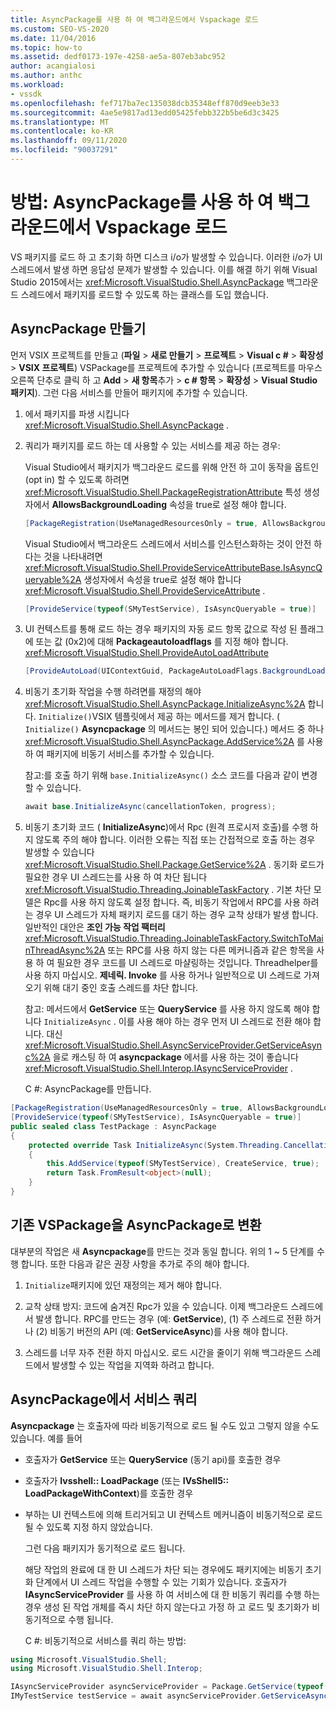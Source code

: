```yaml
---
title: AsyncPackage를 사용 하 여 백그라운드에서 Vspackage 로드
ms.custom: SEO-VS-2020
ms.date: 11/04/2016
ms.topic: how-to
ms.assetid: dedf0173-197e-4258-ae5a-807eb3abc952
author: acangialosi
ms.author: anthc
ms.workload:
- vssdk
ms.openlocfilehash: fef717ba7ec135038dcb35348eff870d9eeb3e33
ms.sourcegitcommit: 4ae5e9817ad13edd05425febb322b5be6d3c3425
ms.translationtype: MT
ms.contentlocale: ko-KR
ms.lasthandoff: 09/11/2020
ms.locfileid: "90037291"
---
```

# <a name="how-to-use-asyncpackage-to-load-vspackages-in-the-background"></a>방법: AsyncPackage를 사용 하 여 백그라운드에서 Vspackage 로드
VS 패키지를 로드 하 고 초기화 하면 디스크 i/o가 발생할 수 있습니다. 이러한 i/o가 UI 스레드에서 발생 하면 응답성 문제가 발생할 수 있습니다. 이를 해결 하기 위해 Visual Studio 2015에서는  <xref:Microsoft.VisualStudio.Shell.AsyncPackage> 백그라운드 스레드에서 패키지를 로드할 수 있도록 하는 클래스를 도입 했습니다.

## <a name="create-an-asyncpackage"></a>AsyncPackage 만들기
 먼저 VSIX 프로젝트를 만들고 (**파일**  >  **새로 만들기**  >  **프로젝트**  >  **Visual c #**  >  **확장성**  >  **VSIX 프로젝트**) VSPackage를 프로젝트에 추가할 수 있습니다 (프로젝트를 마우스 오른쪽 단추로 클릭 하 고 **Add**  >  **새 항목**추가  >  **c # 항목**  >  **확장성**  >  **Visual Studio 패키지**). 그런 다음 서비스를 만들어 패키지에 추가할 수 있습니다.

1. 에서 패키지를 파생 시킵니다 <xref:Microsoft.VisualStudio.Shell.AsyncPackage> .

2. 쿼리가 패키지를 로드 하는 데 사용할 수 있는 서비스를 제공 하는 경우:

    Visual Studio에서 패키지가 백그라운드 로드를 위해 안전 하 고이 동작을 옵트인 (opt in) 할 수 있도록 하려면 <xref:Microsoft.VisualStudio.Shell.PackageRegistrationAttribute> 특성 생성자에서 **AllowsBackgroundLoading** 속성을 true로 설정 해야 합니다.

   ```csharp
   [PackageRegistration(UseManagedResourcesOnly = true, AllowsBackgroundLoading = true)]

   ```

    Visual Studio에서 백그라운드 스레드에서 서비스를 인스턴스화하는 것이 안전 하다는 것을 나타내려면 <xref:Microsoft.VisualStudio.Shell.ProvideServiceAttributeBase.IsAsyncQueryable%2A> 생성자에서 속성을 true로 설정 해야 합니다 <xref:Microsoft.VisualStudio.Shell.ProvideServiceAttribute> .

   ```csharp
   [ProvideService(typeof(SMyTestService), IsAsyncQueryable = true)]

   ```

3. UI 컨텍스트를 통해 로드 하는 경우 패키지의 자동 로드 항목 값으로 작성 된 플래그에 또는 값 (0x2)에 대해 **Packageautoloadflags** 를 지정 해야 합니다. <xref:Microsoft.VisualStudio.Shell.ProvideAutoLoadAttribute>

   ```csharp
   [ProvideAutoLoad(UIContextGuid, PackageAutoLoadFlags.BackgroundLoad)]

   ```

4. 비동기 초기화 작업을 수행 하려면를 재정의 해야 <xref:Microsoft.VisualStudio.Shell.AsyncPackage.InitializeAsync%2A> 합니다. `Initialize()`VSIX 템플릿에서 제공 하는 메서드를 제거 합니다. ( `Initialize()` **Asyncpackage** 의 메서드는 봉인 되어 있습니다.) 메서드 중 하나 <xref:Microsoft.VisualStudio.Shell.AsyncPackage.AddService%2A> 를 사용 하 여 패키지에 비동기 서비스를 추가할 수 있습니다.

    참고:를 호출 하기 위해 `base.InitializeAsync()` 소스 코드를 다음과 같이 변경할 수 있습니다.

   ```csharp
   await base.InitializeAsync(cancellationToken, progress);
   ```

5. 비동기 초기화 코드 ( **InitializeAsync**)에서 Rpc (원격 프로시저 호출)를 수행 하지 않도록 주의 해야 합니다. 이러한 오류는 직접 또는 간접적으로 호출 하는 경우 발생할 수 있습니다 <xref:Microsoft.VisualStudio.Shell.Package.GetService%2A> .  동기화 로드가 필요한 경우 UI 스레드는를 사용 하 여 차단 됩니다 <xref:Microsoft.VisualStudio.Threading.JoinableTaskFactory> . 기본 차단 모델은 Rpc를 사용 하지 않도록 설정 합니다. 즉, 비동기 작업에서 RPC를 사용 하려는 경우 UI 스레드가 자체 패키지 로드를 대기 하는 경우 교착 상태가 발생 합니다. 일반적인 대안은 **조인 가능 작업 팩터리** <xref:Microsoft.VisualStudio.Threading.JoinableTaskFactory.SwitchToMainThreadAsync%2A> 또는 RPC를 사용 하지 않는 다른 메커니즘과 같은 항목을 사용 하 여 필요한 경우 코드를 UI 스레드로 마샬링하는 것입니다.  Threadhelper를 사용 하지 마십시오. **제네릭. Invoke** 를 사용 하거나 일반적으로 UI 스레드로 가져오기 위해 대기 중인 호출 스레드를 차단 합니다.

    참고: 메서드에서 **GetService** 또는 **QueryService** 를 사용 하지 않도록 해야 합니다 `InitializeAsync` . 이를 사용 해야 하는 경우 먼저 UI 스레드로 전환 해야 합니다. 대신 <xref:Microsoft.VisualStudio.Shell.AsyncServiceProvider.GetServiceAsync%2A> 을로 캐스팅 하 여 **asyncpackage** 에서를 사용 하는 것이 좋습니다 <xref:Microsoft.VisualStudio.Shell.Interop.IAsyncServiceProvider> .

   C #: AsyncPackage를 만듭니다.

```csharp
[PackageRegistration(UseManagedResourcesOnly = true, AllowsBackgroundLoading = true)]
[ProvideService(typeof(SMyTestService), IsAsyncQueryable = true)]
public sealed class TestPackage : AsyncPackage
{
    protected override Task InitializeAsync(System.Threading.CancellationToken cancellationToken, IProgress<ServiceProgressData> progress)
    {
        this.AddService(typeof(SMyTestService), CreateService, true);
        return Task.FromResult<object>(null);
    }
}
```

## <a name="convert-an-existing-vspackage-to-asyncpackage"></a>기존 VSPackage을 AsyncPackage로 변환
 대부분의 작업은 새 **Asyncpackage**를 만드는 것과 동일 합니다. 위의 1 ~ 5 단계를 수행 합니다. 또한 다음과 같은 권장 사항을 추가로 주의 해야 합니다.

1. `Initialize`패키지에 있던 재정의는 제거 해야 합니다.

2. 교착 상태 방지: 코드에 숨겨진 Rpc가 있을 수 있습니다. 이제 백그라운드 스레드에서 발생 합니다. RPC를 만드는 경우 (예: **GetService**), (1) 주 스레드로 전환 하거나 (2) 비동기 버전의 API (예: **GetServiceAsync**)를 사용 해야 합니다.

3. 스레드를 너무 자주 전환 하지 마십시오. 로드 시간을 줄이기 위해 백그라운드 스레드에서 발생할 수 있는 작업을 지역화 하려고 합니다.

## <a name="querying-services-from-asyncpackage"></a>AsyncPackage에서 서비스 쿼리
 **Asyncpackage** 는 호출자에 따라 비동기적으로 로드 될 수도 있고 그렇지 않을 수도 있습니다. 예를 들어

- 호출자가 **GetService** 또는 **QueryService** (동기 api)를 호출한 경우

- 호출자가 **Ivsshell:: LoadPackage** (또는 **IVsShell5:: LoadPackageWithContext**)를 호출한 경우

- 부하는 UI 컨텍스트에 의해 트리거되고 UI 컨텍스트 메커니즘이 비동기적으로 로드 될 수 있도록 지정 하지 않았습니다.

  그런 다음 패키지가 동기적으로 로드 됩니다.

  해당 작업의 완료에 대 한 UI 스레드가 차단 되는 경우에도 패키지에는 비동기 초기화 단계에서 UI 스레드 작업을 수행할 수 있는 기회가 있습니다. 호출자가 **IAsyncServiceProvider** 를 사용 하 여 서비스에 대 한 비동기 쿼리를 수행 하는 경우 생성 된 작업 개체를 즉시 차단 하지 않는다고 가정 하 고 로드 및 초기화가 비동기적으로 수행 됩니다.

  C #: 비동기적으로 서비스를 쿼리 하는 방법:

```csharp
using Microsoft.VisualStudio.Shell;
using Microsoft.VisualStudio.Shell.Interop;

IAsyncServiceProvider asyncServiceProvider = Package.GetService(typeof(SAsyncServiceProvider)) as IAsyncServiceProvider;
IMyTestService testService = await asyncServiceProvider.GetServiceAsync(typeof(SMyTestService)) as IMyTestService;
```
